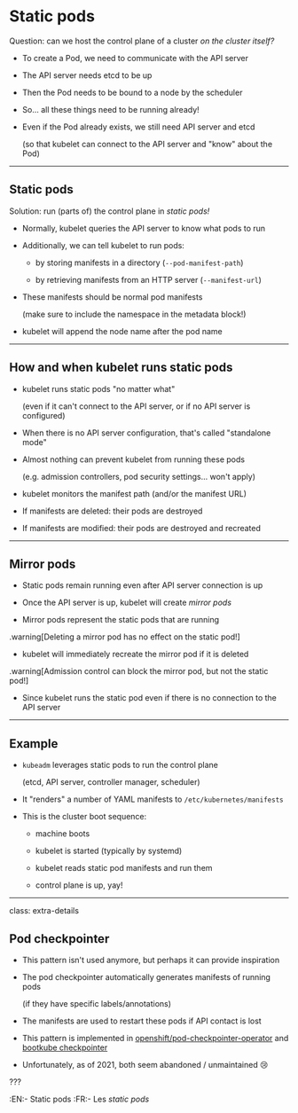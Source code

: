 # Static pods

Question: can we host the control plane of a cluster *on the cluster itself?*

- To create a Pod, we need to communicate with the API server

- The API server needs etcd to be up

- Then the Pod needs to be bound to a node by the scheduler

- So... all these things need to be running already!

- Even if the Pod already exists, we still need API server and etcd

  (so that kubelet can connect to the API server and "know" about the Pod)

---

## Static pods

Solution: run (parts of) the control plane in *static pods!*

- Normally, kubelet queries the API server to know what pods to run

- Additionally, we can tell kubelet to run pods:

  - by storing manifests in a directory (`--pod-manifest-path`)

  - by retrieving manifests from an HTTP server (`--manifest-url`)

- These manifests should be normal pod manifests

  (make sure to include the namespace in the metadata block!)

- kubelet will append the node name after the pod name

---

## How and when kubelet runs static pods

- kubelet runs static pods "no matter what"

  (even if it can't connect to the API server, or if no API server is configured)

- When there is no API server configuration, that's called "standalone mode"

- Almost nothing can prevent kubelet from running these pods

  (e.g. admission controllers, pod security settings... won't apply)

- kubelet monitors the manifest path (and/or the manifest URL)

- If manifests are deleted: their pods are destroyed

- If manifests are modified: their pods are destroyed and recreated

---

## Mirror pods

- Static pods remain running even after API server connection is up

- Once the API server is up, kubelet will create *mirror pods*

- Mirror pods represent the static pods that are running

.warning[Deleting a mirror pod has no effect on the static pod!]

- kubelet will immediately recreate the mirror pod if it is deleted

.warning[Admission control can block the mirror pod, but not the static pod!]

- Since kubelet runs the static pod even if there is no connection to the API server

---

## Example

- `kubeadm` leverages static pods to run the control plane

  (etcd, API server, controller manager, scheduler)

- It "renders" a number of YAML manifests to `/etc/kubernetes/manifests`

- This is the cluster boot sequence:

  - machine boots

  - kubelet is started (typically by systemd)

  - kubelet reads static pod manifests and run them

  - control plane is up, yay!

---

class: extra-details

## Pod checkpointer

- This pattern isn't used anymore, but perhaps it can provide inspiration

- The pod checkpointer automatically generates manifests of running pods

  (if they have specific labels/annotations)

- The manifests are used to restart these pods if API contact is lost

- This pattern is implemented in [openshift/pod-checkpointer-operator] and [bootkube checkpointer]

- Unfortunately, as of 2021, both seem abandoned / unmaintained 😢

[openshift/pod-checkpointer-operator]: https://github.com/openshift/pod-checkpointer-operator
[bootkube checkpointer]: https://github.com/kubernetes-retired/bootkube/blob/master/cmd/checkpoint/README.md

???

:EN:- Static pods
:FR:- Les *static pods*
